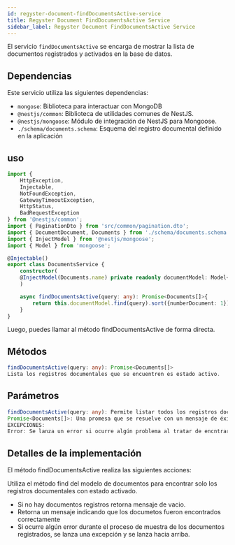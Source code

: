 ```yaml
---
id: regyster-document-findDocumentsActive-service
title: Regyster Document FindDocumentsActive Service
sidebar_label: Regyster Document FindDocumentsActive Service
---
```


El servicio `findDocumentsActive` se encarga de mostrar la lista de documentos registrados y activados en la base de datos.

## Dependencias

Este servicio utiliza las siguientes dependencias:

- `mongose`: Biblioteca para interactuar con MongoDB
- `@nestjs/common`: Biblioteca de utilidades comunes de NestJS.
- `@nestjs/mongoose`: Módulo de integración de NestJS para Mongoose.
- `./schema/documents.schema`: Esquema del registro documental definido en la aplicación

## uso

```typescript
import { 
	HttpException, 
	Injectable, 
	NotFoundException, 
	GatewayTimeoutException, 
	HttpStatus,
	BadRequestException
} from '@nestjs/common';
import { PaginationDto } from 'src/common/pagination.dto';
import { DocumentDocument, Documents } from './schema/documents.schema';
import { InjectModel } from '@nestjs/mongoose';
import { Model } from 'mongoose';

@Injectable()
export class DocumentsService {
	constructor(
	@InjectModel(Documents.name) private readonly documentModel: Model<DocumentDocument>
	)

	async findDocumentsActive(query: any): Promise<Documents[]>{
		return this.documentModel.find(query).sort({numberDocument: 1}).setOptions({sanitizeFilter: true}).exec();
	}
}
```

Luego, puedes llamar al método findDocumentsActive de forma directa.

## Métodos
```typescript
findDocumentsActive(query: any): Promise<Documents[]>
Lista los registros documentales que se encuentren es estado activo.
```

## Parámetros 
```typescript
findDocumentsActive(query: any): Permite listar todos los registros documentales si estan activos.
Promise<Documents[]>: Una promesa que se resuelve con un mensaje de éxito si los registros documentales se encuentran correctamente
EXCEPCIONES:
Error: Se lanza un error si ocurre algún problema al tratar de encntrar el registro documental
```

## Detalles de la implementación
El método findDocumentsActive realiza las siguientes acciones:

Utiliza el método find del modelo de documentos para encontrar solo los registros documentales con estado activado.
- Si no hay documentos registros retorna mensaje de vacio.
- Retorna un mensaje indicando que los documetos fueron encontrados correctamente
- Si ocurre algún error durante el proceso de muestra de los documentos registrados, se lanza una excepción y se lanza hacia arriba.
